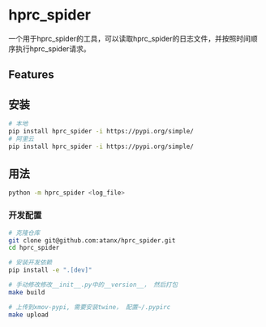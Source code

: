 
# hprc_spider

一个用于hprc_spider的工具，可以读取hprc_spider的日志文件，并按照时间顺序执行hprc_spider请求。

## Features


## 安装

```bash
# 本地
pip install hprc_spider -i https://pypi.org/simple/
# 阿里云
pip install hprc_spider -i https://pypi.org/simple/
```

## 用法

```bash
python -m hprc_spider <log_file>
```


### 开发配置

```bash
# 克隆仓库
git clone git@github.com:atanx/hprc_spider.git
cd hprc_spider

# 安装开发依赖
pip install -e ".[dev]"

# 手动修改修改__init__.py中的__version__， 然后打包
make build

# 上传到xmov-pypi, 需要安装twine， 配置~/.pypirc
make upload
```

    